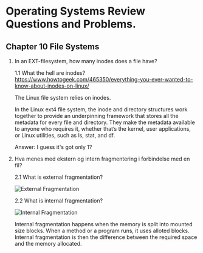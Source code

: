 # Operating Systems Review Questions and Problems.


## Chapter 10 File Systems

1. In an EXT-filesystem, how many inodes does a file have?
	
	1.1 What the hell are inodes?
	https://www.howtogeek.com/465350/everything-you-ever-wanted-to-know-about-inodes-on-linux/
	
	The Linux file system relies on inodes.

	In the Linux ext4 file system, the inode and directory structures work together to provide an underpinning framework that stores all the metadata for every file and directory. They make the metadata available to anyone who requires it, whether that’s the kernel, user applications, or Linux utilities, such as ls, stat, and df.

	Answer: I guess it's got only 1?


2. Hva menes med ekstern og intern fragmentering i forbindelse med en fil?

	2.1 What is external fragmentation?

	![External Fragmentation](https://media.geeksforgeeks.org/wp-content/uploads/20200729172413/2581.png)


	2.2 What is internal fragmentation?

	![Internal Fragmentation](https://media.geeksforgeeks.org/wp-content/uploads/20190924115421/Untitled-Diagram-146.png)

	Internal fragmentation happens when the memory is split into mounted size blocks. When a method or a program runs, it uses alloted blocks. Internal fragmentation is then the difference between the required space and the memory allocated. 



